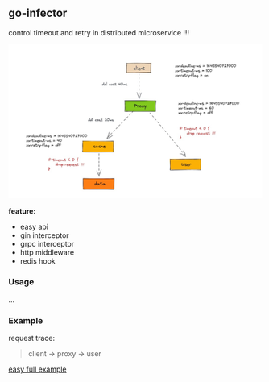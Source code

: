 ## go-infector

control timeout and retry in distributed microservice !!!

![](./docs/desc.jpg)

**feature:**

- easy api
- gin interceptor
- grpc interceptor
- http middleware
- redis hook

### Usage

...

### Example

request trace:

> client -> proxy -> user

[easy full example](github.com/rfyiamcool/go-infector/example)
